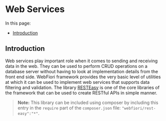 # Web Services

<meta name="description" content="Web services play important role when it comes to sending and receiving data from any web server. Learn how to use the library RESTEasy to create web services and to integrate the library with WebFiori Framework.">

In this page:

* [Introduction](#introduction)

## Introduction

Web services play important role when it comes to sending and receiving data in the web. They can be used to perform CRUD operations on a database server without having to look at implementation details from the front end side. WebFiori framework provides the very basic level of utilities at which it can be used to implement web services that supports data filtering and validation. The library [RESTEasy](https://github.com/usernane/restEasy) is one of the core libraries of the framework that can be used to create RESTful APIs in simple manner.

> **Note:** This library can be included using composer by including this entry in the `require` part of the `composer.json` file: `"webfiori/rest-easy":"*"`.
